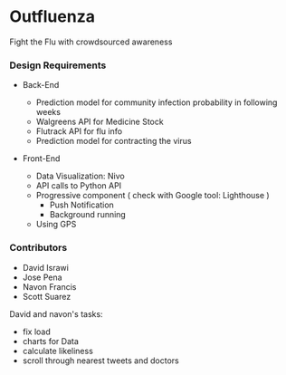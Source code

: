 # Outfluenza

Fight the Flu with crowdsourced awareness

### Design Requirements

- Back-End
  - Prediction model for community infection probability in following weeks
  - Walgreens API for Medicine Stock
  - Flutrack API for flu info
  - Prediction model for contracting the virus

- Front-End
  - Data Visualization: Nivo
  - API calls to Python API
  - Progressive component ( check with Google tool: Lighthouse )
    - Push Notification
    - Background running
  - Using GPS

### Contributors
- David Israwi
- Jose Pena
- Navon Francis
- Scott Suarez


David and navon's tasks:
- fix load
- charts for Data
- calculate likeliness
- scroll through nearest tweets and doctors
